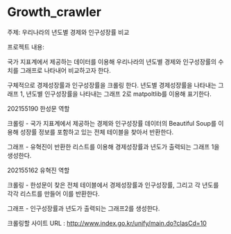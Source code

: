 # Growth_crawler
주제: 우리나라의 년도별 경제와 인구성장률 비교



프로젝트 내용:

국가 지표계에서 제공하는 데이터를 이용해 우리나라의 년도별 경제와 인구성장률의 수치를 그래프로 나타내어 비교하고자 한다.

구체적으로 경제성장률과 인구성장률을 크롤링 한다. 년도별 경제성쟝률을 나타내는 그래프 1, 년도별 인구성장률을 나타내는 그래프 2로 matpoltlib를 이용해 표기한다.



202155190 한성문 역할

크롤링 - 국가 지표계에서 제공하는 경제와 인구성장률 데이터의 Beautiful Soup를 이용해 성장률 정보를 포함하고 있는 전체 테이블을 찾아서 반환한다.

그래프 - 유혁진이 반환한 리스트를 이용해 경제성장률과 년도가 출력되는 그래프 1을 생성한다.



202155162 유혁진 역할

크롤링 - 한성문이 찾은 전체 테이블에서 경제성장률과 인구성장률, 그리고 각 년도를 각각 리스트를 만들어 이를 반환한다.

그래프 - 인구성장률과 년도가 출력되는 그래프2를 생성한다.



크롤링할 사이트 URL : http://www.index.go.kr/unify/main.do?clasCd=10
